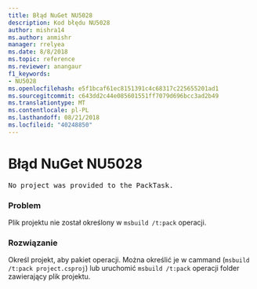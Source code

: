 ```yaml
---
title: Błąd NuGet NU5028
description: Kod błędu NU5028
author: mishra14
ms.author: anmishr
manager: rrelyea
ms.date: 8/8/2018
ms.topic: reference
ms.reviewer: anangaur
f1_keywords:
- NU5028
ms.openlocfilehash: e5f1bcaf61ec8151391c4c68317c225655201ad1
ms.sourcegitcommit: c643dd2c44e085601551ff7079d696bcc3ad2b49
ms.translationtype: MT
ms.contentlocale: pl-PL
ms.lasthandoff: 08/21/2018
ms.locfileid: "40248850"
---
```

# <a name="nuget-error-nu5028"></a>Błąd NuGet NU5028
<pre>No project was provided to the PackTask.</pre>

### <a name="issue"></a>Problem

Plik projektu nie został określony w `msbuild /t:pack` operacji.


### <a name="solution"></a>Rozwiązanie

Określ projekt, aby pakiet operacji.  Można określić je w cammand (`msbuild /t:pack project.csproj`) lub uruchomić `msbuild /t:pack` operacji folder zawierający plik projektu.

